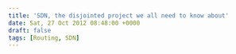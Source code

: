 ```yaml
---
title: 'SDN, the disjointed project we all need to know about'
date: Sat, 27 Oct 2012 08:48:00 +0000
draft: false
tags: [Routing, SDN]
---
```



